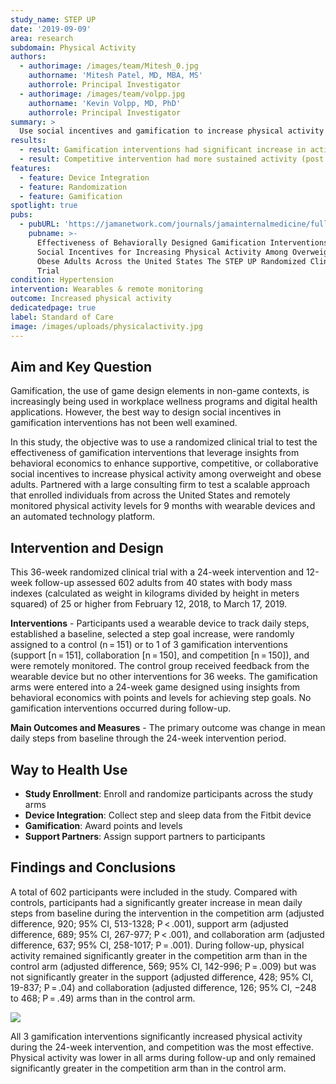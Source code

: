 ```yaml
---
study_name: STEP UP
date: '2019-09-09'
area: research
subdomain: Physical Activity
authors:
  - authorimage: /images/team/Mitesh_0.jpg
    authorname: 'Mitesh Patel, MD, MBA, MS'
    authorrole: Principal Investigator
  - authorimage: /images/team/volpp.jpg
    authorname: 'Kevin Volpp, MD, PhD'
    authorrole: Principal Investigator
summary: >
  Use social incentives and gamification to increase physical activity among overweight and obese adults.
results:
  - result: Gamification interventions had significant increase in activity
  - result: Competitive intervention had more sustained activity (post study)
features:
  - feature: Device Integration
  - feature: Randomization
  - feature: Gamification
spotlight: true
pubs:
  - pubURL: 'https://jamanetwork.com/journals/jamainternalmedicine/fullarticle/2749761'
    pubname: >-
      Effectiveness of Behaviorally Designed Gamification Interventions With
      Social Incentives for Increasing Physical Activity Among Overweight and
      Obese Adults Across the United States The STEP UP Randomized Clinical
      Trial
condition: Hypertension
intervention: Wearables & remote monitoring
outcome: Increased physical activity
dedicatedpage: true
label: Standard of Care 
image: /images/uploads/physicalactivity.jpg
---
```

## Aim and Key Question

Gamification, the use of game design elements in non-game contexts, is increasingly being used in workplace wellness programs and digital health applications. However, the best way to design social incentives in gamification interventions has not been well examined.

In this study, the objective was to use a randomized clinical trial to test the effectiveness of gamification interventions that leverage insights from behavioral economics to enhance supportive, competitive, or collaborative social incentives to increase physical activity among overweight and obese adults. Partnered with a large consulting firm to test a scalable approach that enrolled individuals from across the United States and remotely monitored physical activity levels for 9 months with wearable devices and an automated technology platform.

## Intervention and Design

This 36-week randomized clinical trial with a 24-week intervention and 12-week follow-up assessed 602 adults from 40 states with body mass indexes (calculated as weight in kilograms divided by height in meters squared) of 25 or higher from February 12, 2018, to March 17, 2019.

**Interventions** - Participants used a wearable device to track daily steps, established a baseline, selected a step goal increase, were randomly assigned to a control (n = 151) or to 1 of 3 gamification interventions (support \[n = 151], collaboration \[n = 150], and competition \[n = 150]), and were remotely monitored. The control group received feedback from the wearable device but no other interventions for 36 weeks. The gamification arms were entered into a 24-week game designed using insights from behavioral economics with points and levels for achieving step goals. No gamification interventions occurred during follow-up.

**Main Outcomes and Measures** - The primary outcome was change in mean daily steps from baseline through the 24-week intervention period.

## Way to Health Use

* **Study Enrollment**: Enroll and randomize participants across the study arms
* **Device Integration**: Collect step and sleep data from the Fitbit device
* **Gamification**: Award points and levels
* **Support Partners**: Assign support partners to participants

## Findings and Conclusions

A total of 602 participants were included in the study. Compared with controls, participants had a significantly greater increase in mean daily steps from baseline during the intervention in the competition arm (adjusted difference, 920; 95% CI, 513-1328; P < .001), support arm (adjusted difference, 689; 95% CI, 267-977; P < .001), and collaboration arm (adjusted difference, 637; 95% CI, 258-1017; P = .001). During follow-up, physical activity remained significantly greater in the competition arm than in the control arm (adjusted difference, 569; 95% CI, 142-996; P = .009) but was not significantly greater in the support (adjusted difference, 428; 95% CI, 19-837; P = .04) and collaboration (adjusted difference, 126; 95% CI, −248 to 468; P = .49) arms than in the control arm.

![](/images/uploads/screen-shot-2019-10-31-at-2.49.37-pm.png)

All 3 gamification interventions significantly increased physical activity during the 24-week intervention, and competition was the most effective. Physical activity was lower in all arms during follow-up and only remained significantly greater in the competition arm than in the control arm.
